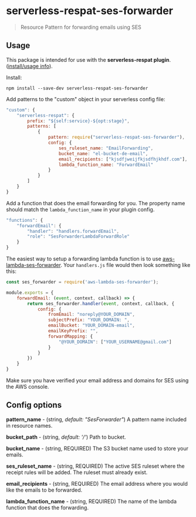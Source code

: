 # serverless-respat-ses-forwarder
> Resource Pattern for forwarding emails using SES

## Usage

This package is intended for use with the **serverless-respat plugin**. ([install/usage info](https://github.com/traviswimer/serverless-respat)).

Install:

`npm install --save-dev serverless-respat-ses-forwarder`

Add patterns to the "custom" object in your serverless config file:

```javascript
"custom": {
	"serverless-respat": {
		prefix: "${self:service}-${opt:stage}",
		patterns: [
			{
				pattern: require("serverless-respat-ses-forwarder"),
				config: {
					ses_ruleset_name: "EmailForwarding",
					bucket_name: "el-bucket-de-email",
					email_recipients: ["kjsdfjweijfkjsdfhjkhdf.com"],
					lambda_function_name: "ForwardEmail"
				}
			}
		]
	}
}
```

Add a function that does the email forwarding for you. The property name should match the `lambda_function_name` in your plugin config.

```javascript
"functions": {
	"forwardEmail": {
		"handler": "handlers.forwardEmail",
		"role": "SesForwarderLambdaForwardRole"
	}
}
```

The easiest way to setup a forwarding lambda function is to use [aws-lambda-ses-forwarder](https://github.com/arithmetric/aws-lambda-ses-forwarder). Your `handlers.js` file would then look something like this:

```javascript
const ses_forwarder = require('aws-lambda-ses-forwarder');

module.exports = {
	forwardEmail: (event, context, callback) => {
		return ses_forwarder.handler(event, context, callback, {
			config: {
				fromEmail: "noreply@YOUR_DOMAIN",
				subjectPrefix: "YOUR_DOMAIN: ",
				emailBucket: "YOUR_DOMAIN-email",
				emailKeyPrefix: "",
				forwardMapping: {
					"@YOUR_DOMAIN": ["YOUR_USERNAME@gmail.com"]
				}
			}
		})
	}
}
```

Make sure you have verified your email address and domains for SES using the AWS console.

## Config options
**pattern_name** - (string, _default: "SesForwarder"_) A pattern name included in resource names.

**bucket_path** - (string, _default: '/'_) Path to bucket.

**bucket_name** - (string, REQUIRED) The S3 bucket name used to store your emails.

**ses_ruleset_name** - (string, REQUIRED) The active SES ruleset where the receipt rules will be added. The ruleset must already exist.

**email_recipients** - (string, REQUIRED) The email address where you would like the emails to be forwarded.

**lambda_function_name** - (string, REQUIRED) The name of the lambda function that does the forwarding.
